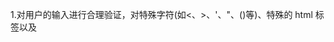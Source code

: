 1.对用户的输入进行合理验证，对特殊字符(如<、>、'、"、()等)、特殊的 html 标签以及<script>,javascript 等进行过滤，防止各种绕过。

2.采用 OWASP ESAPI 对数据输出 HTML 上下文中不同位置(HTML 标签、HTML 属性、Javascript 脚本、CSS、URL)进行恰当的输出编码。

3.设置 HttpOnly 属性，避免攻击者利用跨站脚本漏洞进行 Cookie 劫持攻击，让其只能在 http 请求中去获取，不能通过 javascript 获取。
cookie.setHttpOnly(true);
